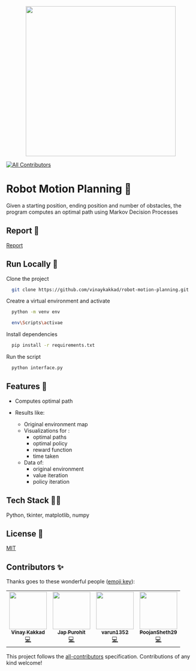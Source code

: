 <div align="center">
  
<img src="https://cdn.dribbble.com/users/1374371/screenshots/3645128/robot_gif.gif" width="400px">
  
</div>

<!-- ALL-CONTRIBUTORS-BADGE:START - Do not remove or modify this section -->
[![All Contributors](https://img.shields.io/badge/all_contributors-4-orange.svg?style=flat-square)](#contributors-)
<!-- ALL-CONTRIBUTORS-BADGE:END -->

# Robot Motion Planning 🤖

Given a starting position, ending position and number of obstacles, the program computes an optimal path using Markov Decision Processes


## Report 🧾

[Report](https://drive.google.com/file/d/1ZwrJRm6JyIAD74Q5Pl45bECA2G1NcppO/view?usp=sharing
)


  
## Run Locally 🚀

Clone the project

```bash
  git clone https://github.com/vinaykakkad/robot-motion-planning.git
```

Creatre a virtual environment and activate

```bash
  python -m venv env

  env\Scripts\activae
```

Install dependencies

```bash
  pip install -r requirements.txt
```

Run the script

```bash
  python interface.py
```

  
## Features 🌟

- Computes optimal path

- Results like:
    
    - Original environment map
    - Visualizations for :
        - optimal paths
        - optimal policy
        - reward function
        - time taken
    - Data of:
        - original environment
        - value iteration
        - policy iteration
## Tech Stack 👨‍💻

Python, tkinter, matplotlib, numpy

  
## License 🔐

[MIT](https://choosealicense.com/licenses/mit/)

  

## Contributors ✨

Thanks goes to these wonderful people ([emoji key](https://allcontributors.org/docs/en/emoji-key)):

<!-- ALL-CONTRIBUTORS-LIST:START - Do not remove or modify this section -->
<!-- prettier-ignore-start -->
<!-- markdownlint-disable -->
<table>
  <tr>
    <td align="center"><a href="https://github.com/vinaykakkad"><img src="https://avatars.githubusercontent.com/u/56934712?v=4?s=100" width="100px;" alt=""/><br /><sub><b>Vinay Kakkad</b></sub></a><br /><a href="https://github.com/vinaykakkad/robot-motion-planning/commits?author=vinaykakkad" title="Code">💻</a></td>
    <td align="center"><a href="http://www.linkedin.com/in/jap-purohit"><img src="https://avatars.githubusercontent.com/u/67332925?v=4?s=100" width="100px;" alt=""/><br /><sub><b>Jap Purohit</b></sub></a><br /><a href="https://github.com/vinaykakkad/robot-motion-planning/commits?author=jappurohit041" title="Code">💻</a></td>
    <td align="center"><a href="https://github.com/varun1352"><img src="https://avatars.githubusercontent.com/u/65449940?v=4?s=100" width="100px;" alt=""/><br /><sub><b>varun1352</b></sub></a><br /><a href="https://github.com/vinaykakkad/robot-motion-planning/commits?author=varun1352" title="Code">💻</a></td>
    <td align="center"><a href="https://github.com/PoojanSheth29"><img src="https://avatars.githubusercontent.com/u/66819037?v=4?s=100" width="100px;" alt=""/><br /><sub><b>PoojanSheth29</b></sub></a><br /><a href="https://github.com/vinaykakkad/robot-motion-planning/commits?author=PoojanSheth29" title="Code">💻</a></td>
  </tr>
</table>

<!-- markdownlint-restore -->
<!-- prettier-ignore-end -->

<!-- ALL-CONTRIBUTORS-LIST:END -->

This project follows the [all-contributors](https://github.com/all-contributors/all-contributors) specification. Contributions of any kind welcome!
